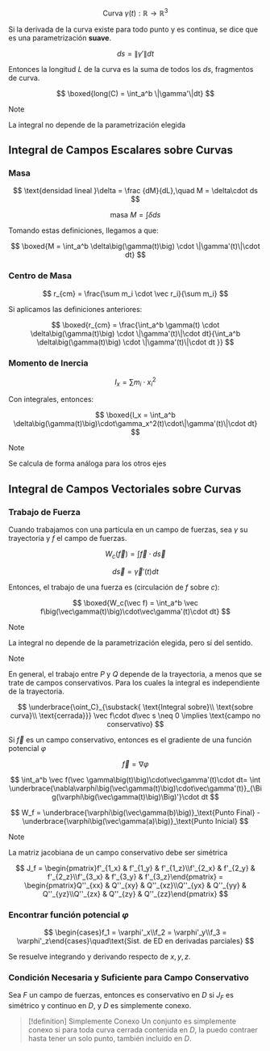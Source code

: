 $$
\text{Curva }\gamma(t):\mathbb{R}\to\mathbb{R}^3
$$

Si la derivada de la curva existe para todo punto y es continua, se dice que es una parametrización **suave**.

$$
ds = \|\gamma'\| dt
$$

Entonces la longitud $L$ de la curva es la suma de todos los $ds$, fragmentos de curva.

$$
\boxed{long(C) = \int_a^b \|\gamma'\|dt}
$$

> [!note]
> La integral no depende de la parametrización elegida

## Integral de Campos Escalares sobre Curvas

### Masa

$$
\text{densidad lineal }\delta = \frac {dM}{dL},\quad M = \delta\cdot ds
$$

$$
\text{masa }M = \int \delta ds
$$

Tomando estas definiciones, llegamos a que:

$$
\boxed{M = \int_a^b \delta\big(\gamma(t)\big) \cdot \|\gamma'(t)\|\cdot dt}
$$

### Centro de Masa

$$
r_{cm} = \frac{\sum m_i \cdot \vec r_i}{\sum m_i}
$$

Si aplicamos las definiciones anteriores:

$$
\boxed{r_{cm} = \frac{\int_a^b \gamma(t) \cdot \delta\big(\gamma(t)\big) \cdot \|\gamma'(t)\|\cdot dt}{\int_a^b \delta\big(\gamma(t)\big) \cdot \|\gamma'(t)\|\cdot dt }}
$$

### Momento de Inercia

$$
I_x = \sum m_i \cdot x_i^2
$$

Con integrales, entonces:

$$
\boxed{I_x = \int_a^b \delta\big(\gamma(t)\big)\cdot\gamma_x^2(t)\cdot\|\gamma'(t)\|\cdot dt}
$$

> [!note]
> Se calcula de forma análoga para los otros ejes

## Integral de Campos Vectoriales sobre Curvas

### Trabajo de Fuerza

Cuando trabajamos con una partícula en un campo de fuerzas, sea $\gamma$ su trayectoria y $f$ el campo de fuerzas.

$$
W_c(\vec f) =\int \vec f\cdot d\vec s
$$

$$
d \vec s = \vec\gamma'(t)dt
$$

Entonces, el trabajo de una fuerza es (circulación de $f$ sobre $c$):

$$
\boxed{W_c(\vec f) = \int_a^b \vec f\big(\vec\gamma(t)\big)\cdot\vec\gamma'(t)\cdot dt}
$$

> [!note]
> La integral no depende de la parametrización elegida, pero sí del sentido.

> [!note]
> En general, el trabajo entre $P$ y $Q$ depende de la trayectoria, a menos que se trate de campos conservativos. Para los cuales la integral es independiente de la trayectoria.

$$
\underbrace{\oint_C}_{\substack{
\text{Integral sobre}\\
\text{sobre curva}\\
\text{cerrada}}}
\vec f\cdot d\vec s \neq 0 \implies \text{campo no conservativo}
$$

Si $\vec f$ es un campo conservativo, entonces es el gradiente de una función potencial $\varphi$

$$
\vec f = \nabla\varphi
$$

$$
\int_a^b \vec f(\vec \gamma\big(t)\big)\cdot\vec\gamma'(t)\cdot dt= \int \underbrace{\nabla\varphi\big(\vec\gamma(t)\big)\cdot\vec\gamma'(t)}_{\Big(\varphi\big(\vec\gamma(t)\big)\Big)'}\cdot dt
$$

$$
W_f = \underbrace{\varphi\big(\vec\gamma(b)\big)}_\text{Punto Final} - \underbrace{\varphi\big(\vec\gamma(a)\big)}_\text{Punto Inicial}
$$

> [!note]
> La matriz jacobiana de un campo conservativo debe ser simétrica

$$
J_f = \begin{pmatrix}f'_{1_x} & f'_{1_y} & f'_{1_z}\\f'_{2_x} & f'_{2_y} & f'_{2_z}\\f'_{3_x} & f'_{3_y} & f'_{3_z}\end{pmatrix} = \begin{pmatrix}Q''_{xx} & Q''_{xy} & Q''_{xz}\\Q''_{yx} & Q''_{yy} & Q''_{yz}\\Q''_{zx} & Q''_{zy} & Q''_{zz}\end{pmatrix} 
$$

### Encontrar función potencial $\varphi$

$$
\begin{cases}f_1 = \varphi'_x\\f_2 = \varphi'_y\\f_3 = \varphi'_z\end{cases}\quad\text{Sist. de ED en derivadas parciales}
$$

Se resuelve integrando y derivando respecto de $x,y,z$.

### Condición Necesaria y Suficiente para Campo Conservativo

Sea $F$ un campo de fuerzas, entonces es conservativo en $D$ si $J_F$ es simétrico y continuo en $D$, y $D$ es simplemente conexo.

> [!definition] Simplemente Conexo
> Un conjunto es simplemente conexo si para toda curva cerrada contenida en $D$, la puedo contraer hasta tener un solo punto, también incluido en $D$.
